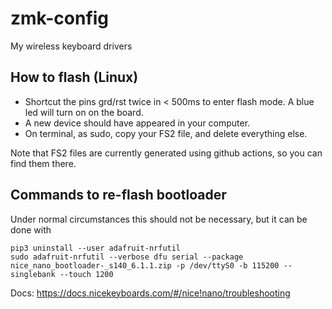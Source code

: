 # zmk-config
My wireless keyboard drivers

## How to flash (Linux)

* Shortcut the pins grd/rst twice in < 500ms to enter flash mode. A blue led will turn on on the board. 
* A new device should have appeared in your computer.
* On terminal, as sudo, copy your FS2 file, and delete everything else.

Note that FS2 files are currently generated using github actions, so you can find them there.

## Commands to re-flash bootloader
Under normal circumstances this should not be necessary, but it can be done with

    pip3 uninstall --user adafruit-nrfutil
    sudo adafruit-nrfutil --verbose dfu serial --package nice_nano_bootloader-_s140_6.1.1.zip -p /dev/ttyS0 -b 115200 --singlebank --touch 1200



Docs: https://docs.nicekeyboards.com/#/nice!nano/troubleshooting

